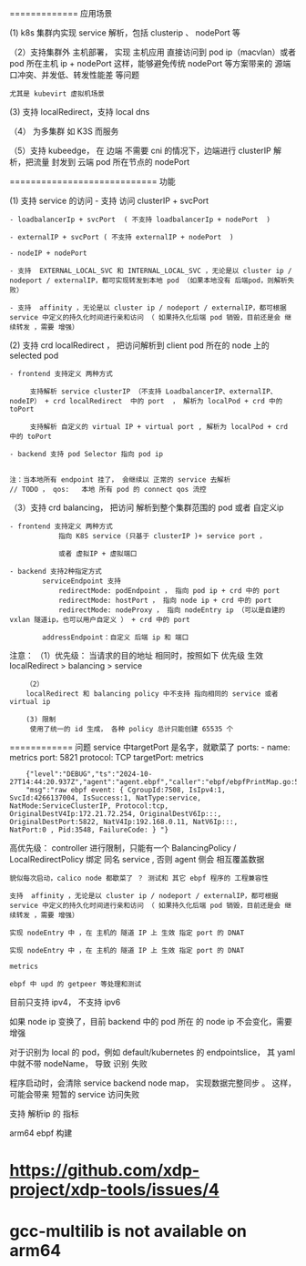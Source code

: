 
=============  应用场景

(1)  k8s 集群内实现 service 解析，包括 clusterip 、 nodePort 等

（2）支持集群外 主机部署， 实现 主机应用 直接访问到 pod ip（macvlan）或者  pod 所在主机 ip + nodePort
这样，能够避免传统 nodePort 等方案带来的 源端口冲突、并发低、转发性能差 等问题

    尤其是 kubevirt 虚拟机场景

(3) 支持 localRedirect，支持 local dns

（4） 为多集群 如 K3S 而服务

（5）支持 kubeedge， 在 边端 不需要 cni 的情况下，边端进行 clusterIP 解析，把流量 封发到 云端
pod 所在节点的 nodePort


============================ 功能

(1) 支持 service 的访问
	- 支持 访问 clusterIP + svcPort

	- loadbalancerIp + svcPort  ( 不支持 loadbalancerIp + nodePort  )

	- externalIP + svcPort ( 不支持 externalIP + nodePort  )

	- nodeIP + nodePort

	- 支持  EXTERNAL_LOCAL_SVC 和 INTERNAL_LOCAL_SVC ，无论是以 cluster ip / nodeport / externalIP，都可实现转发到本地 pod （如果本地没有 后端pod，则解析失败）

	- 支持  affinity ，无论是以 cluster ip / nodeport / externalIP，都可根据 service 中定义的持久化时间进行亲和访问 （ 如果持久化后端 pod 销毁，目前还是会 继续转发 ，需要 增强） 

(2) 支持 crd  localRedirect ， 把访问解析到 client pod 所在的 node 上的 selected pod

	- frontend 支持定义 两种方式 

	     支持解析 service clusterIP （不支持 LoadbalancerIP、externalIP、nodeIP） + crd localRedirect  中的 port  ， 解析为 localPod + crd 中的 toPort

         支持解析 自定义的 virtual IP + virtual port , 解析为 localPod + crd 中的 toPort

	- backend 支持 pod Selector 指向 pod ip


    注：当本地所有 endpoint 挂了， 会继续以 正常的 service 去解析
    // TODO ， qos:   本地 所有 pod 的 connect qos 流控


（3）支持 crd  balancing， 把访问 解析到整个集群范围的 pod 或者 自定义ip 
	
	- frontend 支持定义 两种方式 
				指向 K8S service (只基于 clusterIP )+ service port ， 

				或者 虚拟IP + 虚拟端口

	- backend 支持2种指定方式
			serviceEndpoint 支持 
				redirectMode: podEndpoint ， 指向 pod ip + crd 中的 port
				redirectMode: hostPort ， 指向 node ip + crd 中的 port
				redirectMode: nodeProxy ， 指向 nodeEntry ip （可以是自建的 vxlan 隧道ip，也可以用户自定义 ） + crd 中的 port

			addressEndpoint：自定义 后端 ip 和 端口




注意：
		（1）优先级：
		当请求的目的地址 相同时，按照如下 优先级 生效
		localRedirect > balancing > service
		
		（2）
		localRedirect 和 balancing policy 中不支持 指向相同的 service 或者 virtual ip

		(3) 限制
         使用了统一的 id 生成， 各种 policy 总计只能创建 65535 个




============ 问题
service 中targetPort 是名字，就歇菜了
	ports:
     - name: metrics
        port: 5821
        protocol: TCP
        targetPort: metrics

		{"level":"DEBUG","ts":"2024-10-27T14:44:20.937Z","agent":"agent.ebpf","caller":"ebpf/ebpfPrintMap.go:518",
		"msg":"raw ebpf event: { CgroupId:7508, IsIpv4:1, SvcId:4266137004, IsSuccess:1, NatType:service, NatMode:ServiceClusterIP, Protocol:tcp, 
	OriginalDestV4Ip:172.21.72.254, OriginalDestV6Ip:::, OriginalDestPort:5822, NatV4Ip:192.168.0.11, NatV6Ip:::, 
	NatPort:0 , Pid:3548, FailureCode: } "}


高优先级：
	controller 进行限制，只能有一个 BalancingPolicy / LocalRedirectPolicy 绑定 同名 service   , 否则 agent 侧会 相互覆盖数据

    貌似每次启动，calico node 都歇菜了 ？ 测试和 其它 ebpf 程序的 工程兼容性

	支持  affinity ，无论是以 cluster ip / nodeport / externalIP，都可根据 service 中定义的持久化时间进行亲和访问 （ 如果持久化后端 pod 销毁，目前还是会 继续转发 ，需要 增强）

	实现 nodeEntry 中 ，在 主机的 隧道 IP 上 生效 指定 port 的 DNAT

	实现 nodeEntry 中 ，在 主机的 隧道 IP 上 生效 指定 port 的 DNAT

	metrics

	ebpf 中 upd 的 getpeer 等处理和测试

目前只支持 ipv4， 不支持 ipv6

如果 node ip 变换了，目前 backend 中的 pod 所在 的 node ip 不会变化，需要增强

对于识别为 local 的 pod，例如 default/kubernetes 的 endpointslice， 其 yaml 中就不带 nodeName， 导致 识别 失败

程序启动时，会清除 service backend node map， 实现数据完整同步 。 这样，可能会带来 短暂的 service 访问失败

支持 解析ip 的 指标


arm64 ebpf 构建
# https://github.com/xdp-project/xdp-tools/issues/4
# gcc-multilib is not available on arm64
